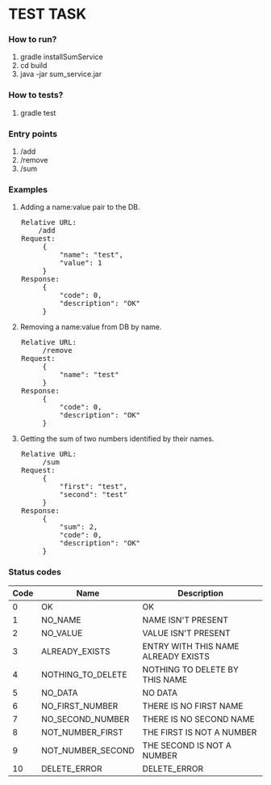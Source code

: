 # TEST TASK

### How to run?

1. gradle installSumService
2. cd build
3. java -jar sum_service.jar

### How to tests?
1. gradle test

### Entry points

1. /add
2. /remove
3. /sum

### Examples

1. Adding a name:value pair to the DB.

<pre>
   Relative URL:
       /add
   Request:
        {
            "name": "test",
            "value": 1
        }
   Response:
        {
            "code": 0,
            "description": "OK"
        }
</pre>

2. Removing a name:value from DB by name.

<pre>
   Relative URL:
        /remove
   Request:
        {
            "name": "test"
        }
   Response:
        {
            "code": 0,
            "description": "OK"
        }
</pre>

3. Getting the sum of two numbers identified by their names.

<pre>
   Relative URL:
        /sum
   Request:
        {
            "first": "test",
            "second": "test"
        }
   Response:
        {
            "sum": 2,
            "code": 0,
            "description": "OK"
        }
</pre>

### Status codes

| Code | Name              | Description                         |
|------|-------------------|-------------------------------------|
| 0    | OK                | OK                                  |
| 1    | NO_NAME           | NAME ISN'T PRESENT                  |
| 2    | NO_VALUE          | VALUE ISN'T PRESENT                 |
| 3    | ALREADY_EXISTS    | ENTRY WITH THIS NAME ALREADY EXISTS |
| 4    | NOTHING_TO_DELETE | NOTHING TO DELETE BY THIS NAME      |
| 5    | NO_DATA           | NO DATA                             |
| 6    | NO_FIRST_NUMBER   | THERE IS NO FIRST NAME              |
| 7    | NO_SECOND_NUMBER  | THERE IS NO SECOND NAME             |
| 8    | NOT_NUMBER_FIRST  | THE FIRST IS NOT A NUMBER           |
| 9    | NOT_NUMBER_SECOND | THE SECOND IS NOT A NUMBER          |
| 10   | DELETE_ERROR      | DELETE_ERROR                        |
